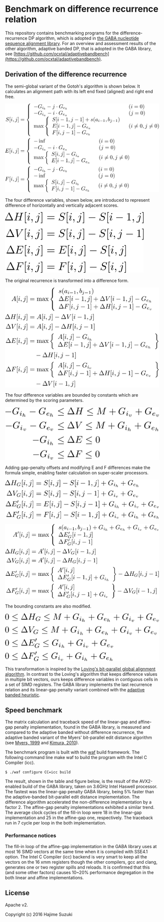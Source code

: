 # Benchmark on difference recurrence relation


This repository contains benchmarking programs for the difference-recurrence DP algorithm, which is adopted in [the GABA nucleotide sequence alignment library](https://github.com/ocxtal/libgaba). For an overview and assessment results of the other algorithm, adaptive banded DP, that is adopted in the GABA library, see [https://github.com/ocxtal/adaptivebandbench](https://github.com/ocxtal/adaptivebandbench).


## Derivation of the difference recurrence

The semi-global variant of the Gotoh's algorithm is shown below. It calculates an alignment path with its left end fixed (aligned) and right end free.

![swg](https://github.com/ocxtal/diffbench/blob/master/fig/swg.png)

The four difference variables, shown below, are introduced to represent difference of horizontally and vertically adjacent scores.

![vals](https://github.com/ocxtal/diffbench/blob/master/fig/diffvals.png)

The original recurrence is transformed into a difference form.

![rec](https://github.com/ocxtal/diffbench/blob/master/fig/diffrec.png)

The four difference variables are bounded by constants which are determined by the scoring parameters.

![bound](https://github.com/ocxtal/diffbench/blob/master/fig/diffbound.png)

Adding gap-penalty offsets and modifying E and F differences make the formula simple, enabling faster calculation on super-scaler processors.

![vals2](https://github.com/ocxtal/diffbench/blob/master/fig/diffvals2.png)

![rec](https://github.com/ocxtal/diffbench/blob/master/fig/diffrec2.png)

The bounding constants are also modified.

![bound2](https://github.com/ocxtal/diffbench/blob/master/fig/diffbound2.png)

This transformation is inspired by the [Loving's bit-parallel global alignment algorithm](http://bioinformatics.oxfordjournals.org/content/30/22/3166.short). In contrast to the Loving's algorithm that keeps difference values in multiple bit vectors, ours keeps difference variables in contiguous cells in a set of SIMD registers. The GABA library implements the last recurrence relation and its linear-gap penalty variant combined with the [adaptive banded heuristic](https://github.com/ocxtal/adaptivebandbench).


## Speed benchmark

The matrix calculation and traceback speed of the linear-gap and affine-gap penalty implementation, found in the GABA library, is measured and compared to the adaptive banded without difference recurrence, the adaptive banded variant of the Myers' bit-parallel edit distance algorithm (see [Myers, 1999](http://dl.acm.org/citation.cfm?id=316550) and [Kimura, 2010](http://www.ncbi.nlm.nih.gov/pubmed/22809415)).


The benchmark program is built with the [waf](https://github.com/waf-project/waf) build framework. The following command line make waf to build the program with the Intel C Compiler (icc).

```
$ ./waf configure CC=icc build
```

The result, shown in the table and figure below, is the result of the AVX2-enabled build of the GABA library, taken on 3.6GHz Intel Haswell processor. The fastest was the linear-gap penalty GABA library, being 5% faster than the adaptive-banded bit-parallel edit distance implementation. The difference algorithm accelerated the non-difference implementation by a factor 2. The affine-gap penalty implementations exhibited a similar trend. The average clock cycles of the fill-in loop were 18 in the linear-gap implementation and 25 in the affine-gap one, respectively. The traceback run in 7 cycle per loop in the both implementation.




### Performance notices

The fill-in loop of the affine-gap implementation in the GABA library uses at most 16 SIMD vectors at the same time when it is compiled with SSE4.1 option. The Intel C Compiler (icc) backend is very smart to keep all the vectors on the 16 xmm registers though the other compilers, gcc and clang, generates one or two register spills and reloads. It is confirmed that this (and some other factors) causes 10~20% performance degregation in the both linear and affine implementations.


## License

Apache v2.

Copyright (c) 2016 Hajime Suzuki
